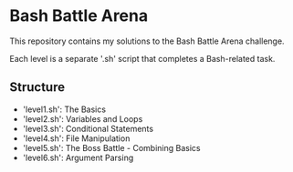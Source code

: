 # Bash Battle Arena

This repository contains my solutions to the Bash Battle Arena challenge.

Each level is a separate '.sh' script that completes a Bash-related task.


## Structure
- 'level1.sh': The Basics
- 'level2.sh': Variables and Loops
- 'level3.sh': Conditional Statements
- 'level4.sh': File Manipulation
- 'level5.sh': The Boss Battle - Combining Basics
- 'level6.sh': Argument Parsing